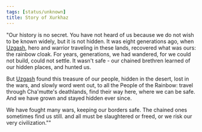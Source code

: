 ```yaml
---
tags: [status/unknown]
title: Story of Xurkhaz
---
```



"Our history is no secret. You have not heard of us because we do not wish to be known widely, but it is not hidden. It was eight generations ago, when [Uzgash](<../../../people/orcs/uzgash.md>), hero and warrior traveling in these lands, recovered what was ours: the rainbow cloak. For years, generations, we had wandered, for we could not build, could not settle. It wasn't safe - our chained brethren learned of our hidden places, and hunted us. 

But [Uzgash](<../../../people/orcs/uzgash.md>) found this treasure of our people, hidden in the desert, lost in the wars, and slowly word went out, to all the People of the Rainbow: travel through Cha'mutte's deathlands, find their way here, where we can be safe. And we have grown and stayed hidden ever since. 

We have fought many wars, keeping our borders safe. The chained ones sometimes find us still. and all must be slaughtered or freed, or we risk our very civilization.""